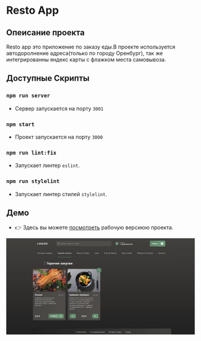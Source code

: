 # Resto App

## Опеисание проекта

Resto app это приложение по заказу еды.В проекте используется автодоролнение адреса(только по городу Оренбург), так же интегрированны яндекс карты с флажком места самовывоза.


## Доступные Скрипты

### `npm run server`

* Сервер запускается на порту `3001`

### `npm start`

* Проект запускается на порту `3000`

### `npm run lint:fix`

* Запускает линтер `eslint`.

### `npm run stylelint`

* Запускает линтер стилей `stylelint`.


## Демо

* :point_right: Здесь вы можете [посмотреть](https://resto-react-app.herokuapp.com/) рабочую версиюю проекта.

![](github/resto.jpg)
